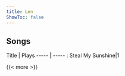 ```yaml
---
title: Len
ShowToc: false
---
```


## Songs
Title | Plays 
----- | ----- : 
Steal My Sunshine|1

{{< more >}}